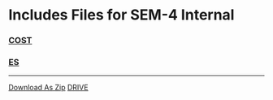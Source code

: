 # Includes Files for SEM-4 Internal
### [COST](https://drive.google.com/drive/folders/1md7YkkdG__OqlCs8KxlsHFdEc6XkZfhm?usp=drive_link)
### [ES](https://drive.google.com/drive/folders/1Cu-WOqyqyK9v-Tw0_bM9ZBSse9R9nVTF?usp=drive_link)
---
[Download As Zip](https://github.com/Sanjiv39/college-files/archive/refs/heads/main.zip)
[DRIVE](https://drive.google.com/drive/folders/1j8Vpzjp-lGQwUexHJfG4BjhyuSnsh-vL?usp=drive_link)
